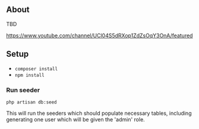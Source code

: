 ## About
TBD

https://www.youtube.com/channel/UCl04S5dRXop1ZdZsOqY3OnA/featured

## Setup
* `composer install`
* `npm install`


### Run seeder
```
php artisan db:seed
```
This will run the seeders which should populate necessary tables, including generating one user which will be given the 'admin' role.
